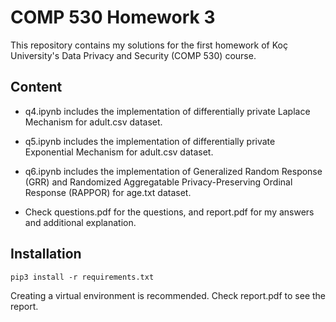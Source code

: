 # COMP 530 Homework 3

This repository contains my solutions for the first homework of Koç University's Data Privacy and Security (COMP 530) course. 

## Content

* q4.ipynb includes the implementation of differentially private Laplace Mechanism for adult.csv dataset.

* q5.ipynb includes the implementation of differentially private Exponential Mechanism for adult.csv dataset.

* q6.ipynb includes the implementation of Generalized Random Response (GRR) and Randomized Aggregatable Privacy-Preserving Ordinal Response (RAPPOR) for age.txt dataset.

* Check questions.pdf for the questions, and report.pdf for my answers and additional explanation.

## Installation

```
pip3 install -r requirements.txt
```

Creating a virtual environment is recommended. Check report.pdf to see the report.
